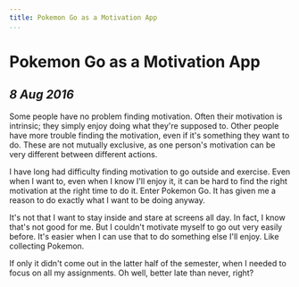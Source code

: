 ```yaml
---
title: Pokemon Go as a Motivation App
...
```


Pokemon Go as a Motivation App
==============================

*8 Aug 2016*
------------

Some people have no problem finding motivation.
Often their motivation is intrinsic; they simply enjoy doing what they're supposed to.
Other people have more trouble finding the motivation, even if it's something they want to do.
These are not mutually exclusive, as one person's motivation can be very different between different actions.

I have long had difficulty finding motivation to go outside and exercise.
Even when I want to, even when I know I'll enjoy it, it can be hard to find the right motivation at the right time to do it.
Enter Pokemon Go.
It has given me a reason to do exactly what I want to be doing anyway.

It's not that I want to stay inside and stare at screens all day.
In fact, I know that's not good for me.
But I couldn't motivate myself to go out very easily before.
It's easier when I can use that to do something else I'll enjoy.
Like collecting Pokemon.

If only it didn't come out in the latter half of the semester, when I needed to focus on all my assignments.
Oh well, better late than never, right?
